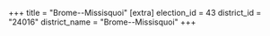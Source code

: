 +++
title = "Brome--Missisquoi"
[extra]
election_id = 43
district_id = "24016"
district_name = "Brome--Missisquoi"
+++

